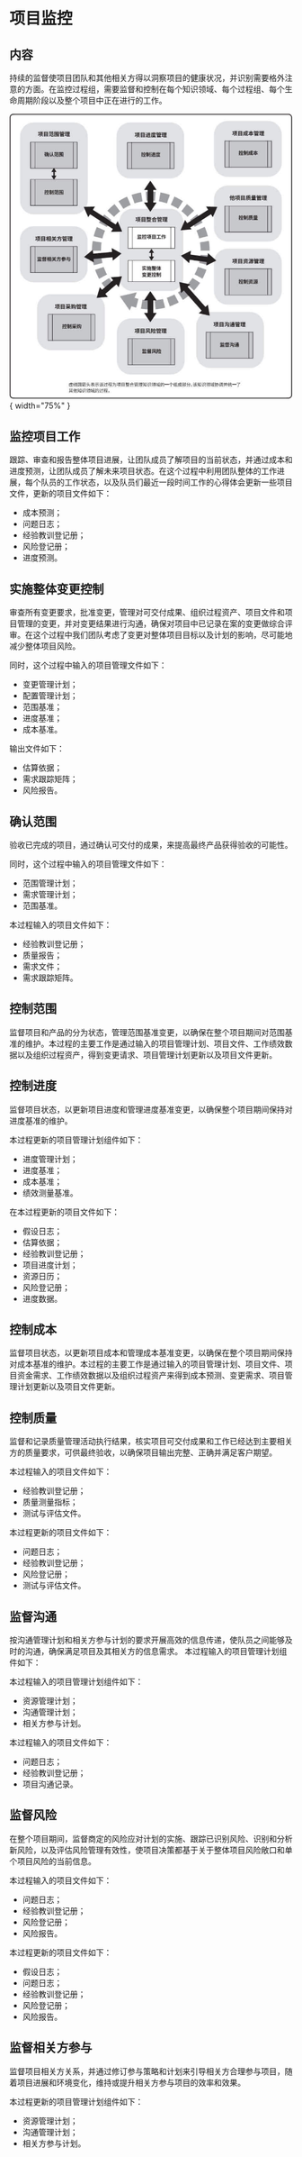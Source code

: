 # 项目监控
## 内容
持续的监督使项目团队和其他相关方得以洞察项目的健康状况，并识别需要格外注意的方面。在监控过程组，需要监督和控制在每个知识领域、每个过程组、每个生命周期阶段以及整个项目中正在进行的工作。

![](../static/image/m-1.jpg){ width="75%" }


## 监控项目工作
跟踪、审查和报告整体项目进展，让团队成员了解项目的当前状态，并通过成本和进度预测，让团队成员了解未来项目状态。在这个过程中利用团队整体的工作进展，每个队员的工作状态，以及队员们最近一段时间工作的心得体会更新一些项目文件，更新的项目文件如下：
- 成本预测；
- 问题日志；
- 经验教训登记册；
- 风险登记册；
- 进度预测。


## 实施整体变更控制
审查所有变更要求，批准变更，管理对可交付成果、组织过程资产、项目文件和项目管理的变更，并对变更结果进行沟通，确保对项目中已记录在案的变更做综合评审。在这个过程中我们团队考虑了变更对整体项目目标以及计划的影响，尽可能地减少整体项目风险。

同时，这个过程中输入的项目管理文件如下：
- 变更管理计划；
- 配置管理计划；
- 范围基准；
- 进度基准；
- 成本基准。

输出文件如下：
- 估算依据；
- 需求跟踪矩阵；
- 风险报告。


## 确认范围
验收已完成的项目，通过确认可交付的成果，来提高最终产品获得验收的可能性。

同时，这个过程中输入的项目管理文件如下：
- 范围管理计划；
- 需求管理计划；
- 范围基准。

本过程输入的项目文件如下：
- 经验教训登记册；
- 质量报告；
- 需求文件；
- 需求跟踪矩阵。


## 控制范围
监督项目和产品的分为状态，管理范围基准变更，以确保在整个项目期间对范围基准的维护。本过程的主要工作是通过输入的项目管理计划、项目文件、工作绩效数据以及组织过程资产，得到变更请求、项目管理计划更新以及项目文件更新。


## 控制进度
监督项目状态，以更新项目进度和管理进度基准变更，以确保整个项目期间保持对进度基准的维护。

本过程更新的项目管理计划组件如下：
- 进度管理计划；
- 进度基准；
- 成本基准；
- 绩效测量基准。

在本过程更新的项目文件如下：
- 假设日志；
- 估算依据；
- 经验教训登记册；
- 项目进度计划；
- 资源日历；
- 风险登记册；
- 进度数据。


## 控制成本
监督项目状态，以更新项目成本和管理成本基准变更，以确保在整个项目期间保持对成本基准的维护。本过程的主要工作是通过输入的项目管理计划、项目文件、项目资金需求、工作绩效数据以及组织过程资产来得到成本预测、变更需求、项目管理计划更新以及项目文件更新。


## 控制质量
监督和记录质量管理活动执行结果，核实项目可交付成果和工作已经达到主要相关方的质量要求，可供最终验收，以确保项目输出完整、正确并满足客户期望。

本过程输入的项目文件如下：
- 经验教训登记册；
- 质量测量指标；
- 测试与评估文件。

本过程更新的项目文件如下：
- 问题日志；
- 经验教训登记册；
- 风险登记册；
- 测试与评估文件。


## 监督沟通
按沟通管理计划和相关方参与计划的要求开展高效的信息传递，使队员之间能够及时的沟通，确保满足项目及其相关方的信息需求。
本过程输入的项目管理计划组件如下：

本过程输入的项目管理计划组件如下：
- 资源管理计划；
- 沟通管理计划；
- 相关方参与计划。

本过程输入的项目文件如下：
- 问题日志；
- 经验教训登记册；
- 项目沟通记录。


## 监督风险
在整个项目期间，监督商定的风险应对计划的实施、跟踪已识别风险、识别和分析新风险，以及评估风险管理有效性，使项目决策都基于关于整体项目风险敞口和单个项目风险的当前信息。

本过程输入的项目文件如下：
- 问题日志；
- 经验教训登记册；
- 风险登记册；
- 风险报告。

本过程更新的项目文件如下：
- 假设日志；
- 问题日志；
- 经验教训登记册；
- 风险登记册；
- 风险报告。


## 监督相关方参与
监督项目相关方关系，并通过修订参与策略和计划来引导相关方合理参与项目，随着项目进展和环境变化，维持或提升相关方参与项目的效率和效果。

本过程更新的项目管理计划组件如下：
- 资源管理计划；
- 沟通管理计划；
- 相关方参与计划。
